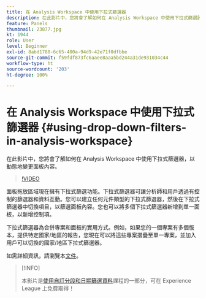 ```yaml
---
title: 在 Analysis Workspace 中使用下拉式篩選器
description: 在此影片中，您將會了解如何在 Analysis Workspace 中使用下拉式篩選器，以動態地變更面板內容。
feature: Panels
thumbnail: 23877.jpg
kt: 1944
role: User
level: Beginner
exl-id: 8abd1788-6c65-400a-94d9-42e71f0dfbbe
source-git-commit: f59fdf873fc6aaee8aaa5bd244a31de931034c44
workflow-type: ht
source-wordcount: '203'
ht-degree: 100%

---
```


# 在 Analysis Workspace 中使用下拉式篩選器 {#using-drop-down-filters-in-analysis-workspace}

在此影片中，您將會了解如何在 Analysis Workspace 中使用下拉式篩選器，以動態地變更面板內容。

>[!VIDEO](https://video.tv.adobe.com/v/23877/?quality=12)

面板拖放區域現在擁有下拉式篩選功能。下拉式篩選器可讓分析師和用戶透過有控制的篩選器和資料互動。您可以建立任何元件類型的下拉式篩選器，然後在下拉式篩選器中切換項目，以篩選面板內容。您也可以將多個下拉式篩選器新增到單一面板，以新增控制項。

下拉式篩選器為合併專案和面板的實用方式。例如，如果您的一個專案有多個版本，提供特定國家/地區的報告，您現在可以將這些專案摺疊至單一專案，並加入用戶可以切換的國家/地區下拉式篩選器。

如需詳細資訊，請瀏覽本[文件](https://experienceleague.adobe.com/docs/analytics/analyze/analysis-workspace/panels/panels.html?lang=zh-Hant)。

>[!INFO]
>
> 本影片是[使用自訂分段和日期篩選資料](https://experienceleague.adobe.com/?recommended=Analytics-U-1-2021.1.filterdata)課程的一部分，可在 Experience League 上免費取得！
